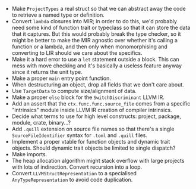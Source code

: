 - Make `ProjectTypes` a real struct so that we can abstract away the code to retrieve a named type or definition.
- Convert `lambda` closures into MIR; in order to do this, we'd probably need some kind of function trait or typeclass so that it can store the data that it captures. But this would probably break the type checker, so it might be better to make the MIR agnostic over whether it's calling a function or a lambda, and then only when monomorphising and converting to LIR should we care about the specifics.
- Make it a hard error to use a `let` statement outside a block. This can mess with move checking and it's basically a useless feature anyway since it returns the unit type.
- Make a proper `main` entry point function.
- When destructuring an object, drop all fields that we don't care about.
- Use `TargetData` to compute size/alignment of data.
- Make a proper `else` block for the `SwitchDiscriminant` LLVM IR.
- Add an assert that the `ctx.func.func.source_file` comes from a specific "intrinsics" module inside LLVM IR creation of compiler intrinsics.
- Decide what terms to use for high level constructs: project, package, module, crate, binary...?
- Add `.quill` extension on source file names so that there's a single `SourceFileIdentifier` syntax for `.toml` and `.quill` files.
- Implement a proper vtable for function objects and dynamic trait objects. Should dynamic trait objects be limited to single dispatch?
- Make imports.
- The heap allocation algorithm might stack overflow with large projects with lots of indirection. Convert recursion into a loop.
- Convert `LLVMStructRepresentation` to a specialised `AnyTypeRepresentation` to avoid code duplication.

